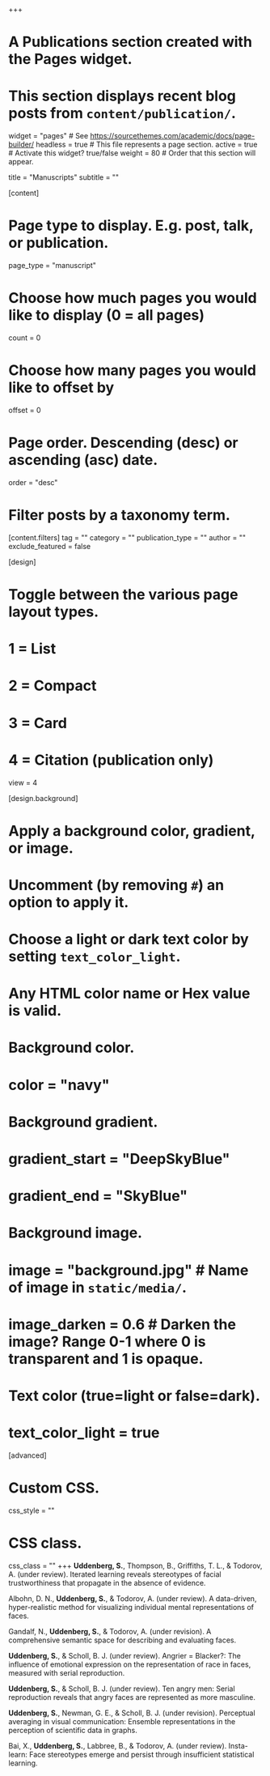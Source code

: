 +++
# A Publications section created with the Pages widget.
# This section displays recent blog posts from `content/publication/`.

widget = "pages"  # See https://sourcethemes.com/academic/docs/page-builder/
headless = true  # This file represents a page section.
active = true  # Activate this widget? true/false
weight = 80  # Order that this section will appear.

title = "Manuscripts"
subtitle = ""

[content]
  # Page type to display. E.g. post, talk, or publication.
  page_type = "manuscript"

  # Choose how much pages you would like to display (0 = all pages)
  count = 0

  # Choose how many pages you would like to offset by
  offset = 0

  # Page order. Descending (desc) or ascending (asc) date.
  order = "desc"

  # Filter posts by a taxonomy term.
  [content.filters]
    tag = ""
    category = ""
    publication_type = ""
    author = ""
    exclude_featured = false

[design]
  # Toggle between the various page layout types.
  #   1 = List
  #   2 = Compact
  #   3 = Card
  #   4 = Citation (publication only)
  view = 4

[design.background]
  # Apply a background color, gradient, or image.
  #   Uncomment (by removing `#`) an option to apply it.
  #   Choose a light or dark text color by setting `text_color_light`.
  #   Any HTML color name or Hex value is valid.

  # Background color.
  # color = "navy"

  # Background gradient.
  # gradient_start = "DeepSkyBlue"
  # gradient_end = "SkyBlue"

  # Background image.
  # image = "background.jpg"  # Name of image in `static/media/`.
  # image_darken = 0.6  # Darken the image? Range 0-1 where 0 is transparent and 1 is opaque.

  # Text color (true=light or false=dark).
  # text_color_light = true

[advanced]
 # Custom CSS.
 css_style = ""

 # CSS class.
 css_class = ""
+++
**Uddenberg, S.**, Thompson, B., Griffiths, T. L., &amp; Todorov, A. (under review). Iterated learning reveals stereotypes of facial trustworthiness that propagate in the absence of evidence.

Albohn, D. N., **Uddenberg, S.**, &amp; Todorov, A. (under review). A data-driven, hyper-realistic method for visualizing individual mental representations of faces.

Gandalf, N., **Uddenberg, S.**,  &amp; Todorov, A. (under revision). A comprehensive semantic space for describing and evaluating faces.

**Uddenberg, S.**, &amp; Scholl, B. J. (under review). Angrier = Blacker?: The influence of emotional expression on the representation of race in faces, measured with serial reproduction.

**Uddenberg, S.**, &amp; Scholl, B. J. (under review). Ten angry men: Serial reproduction reveals that angry faces are represented as more masculine.

**Uddenberg, S.**, Newman, G. E., &amp; Scholl, B. J. (under revision). Perceptual averaging in visual communication: Ensemble representations in the perception of scientific data in graphs.

Bai, X., **Uddenberg, S.**, Labbree, B., &amp; Todorov, A. (under review). Insta-learn: Face stereotypes emerge and persist through insufficient statistical learning.

